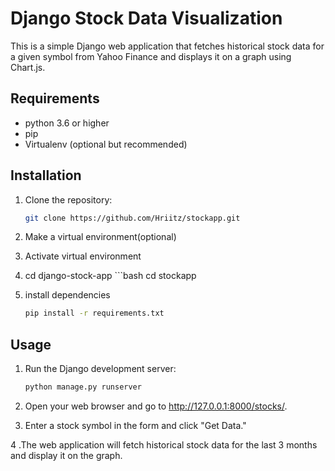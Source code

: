 # Django Stock Data Visualization

This is a simple Django web application that fetches historical stock data for a given symbol from Yahoo Finance and displays it on a graph using Chart.js.

## Requirements

- python 3.6 or higher
- pip
- Virtualenv (optional but recommended)

## Installation

1. Clone the repository:

   ```bash
   git clone https://github.com/Hriitz/stockapp.git

2. Make a virtual environment(optional)
3. Activate virtual environment
4. cd django-stock-app ```bash cd stockapp
5. install dependencies

   ```bash
   pip install -r requirements.txt

## Usage   
1. Run the Django development server:
   ```bash
   python manage.py runserver
2. Open your web browser and go to http://127.0.0.1:8000/stocks/.

3. Enter a stock symbol in the form and click "Get Data."

4 .The web application will fetch historical stock data for the last 3 months and display it on the graph.   



   
   

  
